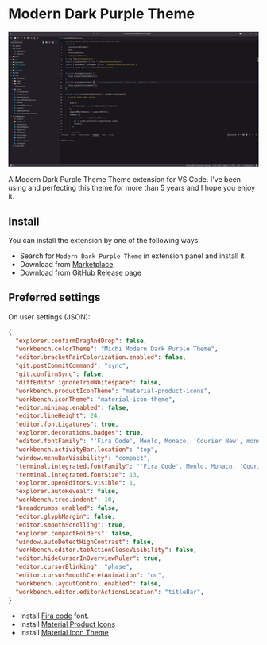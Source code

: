 # Modern Dark Purple Theme

![screenshot](./media/screenshot.png)

A Modern Dark Purple Theme Theme extension for VS Code. I've been using and perfecting this theme for more than 5 years and I hope you enjoy it.

## Install

You can install the extension by one of the following ways:

- Search for `Modern Dark Purple Theme` in extension panel and install it
- Download from [Marketplace](https://marketplace.visualstudio.com/items?itemName=michijs.vscode-modern-dark-purple-theme)
- Download from [GitHub Release](https://github.com/michijs/vscode-modern-dark-purple-theme/releases) page

## Preferred settings 
On user settings (JSON):
```json
{
  "explorer.confirmDragAndDrop": false,
  "workbench.colorTheme": "Michi Modern Dark Purple Theme",
  "editor.bracketPairColorization.enabled": false,
  "git.postCommitCommand": "sync",
  "git.confirmSync": false,
  "diffEditor.ignoreTrimWhitespace": false,
  "workbench.productIconTheme": "material-product-icons",
  "workbench.iconTheme": "material-icon-theme",
  "editor.minimap.enabled": false,
  "editor.lineHeight": 24,
  "editor.fontLigatures": true,
  "explorer.decorations.badges": true,
  "editor.fontFamily": "'Fira Code', Menlo, Monaco, 'Courier New', monospace",
  "workbench.activityBar.location": "top",
  "window.menuBarVisibility": "compact",
  "terminal.integrated.fontFamily": "'Fira Code', Menlo, Monaco, 'Courier New', monospace",
  "terminal.integrated.fontSize": 13,
  "explorer.openEditors.visible": 1,
  "explorer.autoReveal": false,
  "workbench.tree.indent": 10,
  "breadcrumbs.enabled": false,
  "editor.glyphMargin": false,
  "editor.smoothScrolling": true,
  "explorer.compactFolders": false,
  "window.autoDetectHighContrast": false,
  "workbench.editor.tabActionCloseVisibility": false,
  "editor.hideCursorInOverviewRuler": true,
  "editor.cursorBlinking": "phase",
  "editor.cursorSmoothCaretAnimation": "on",
  "workbench.layoutControl.enabled": false,
  "workbench.editor.editorActionsLocation": "titleBar",
}
```

- Install [Fira code](https://github.com/tonsky/FiraCode/wiki/VS-Code-Instructions) font.
- Install [Material Product Icons](https://marketplace.visualstudio.com/items?itemName=PKief.material-product-icons)
- Install [Material Icon Theme](https://marketplace.visualstudio.com/items?itemName=PKief.material-icon-theme)
